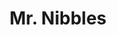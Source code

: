 ---
title: Mr. Nibbles
developer: Epic Shrimp
image: MrNibbles.jpg
link: http://www.mr-nibbles.com/
ios: http://itunes.apple.com/gb/app/mr-nibbles/id552109003
android: https://play.google.com/store/apps/details?id=uk.co.mikecann.MrNibbles
blackberry: http://appworld.blackberry.com/webstore/content/133542/
---